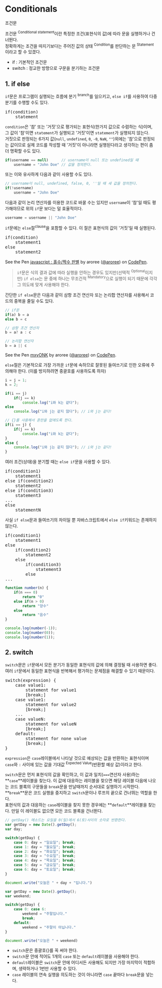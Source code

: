 # Conditionals

<p class="sub-title">조건문</p>

조건문 <sup>Conditional statement</sup>이란 특정한 조건(표현식의 값)에 따라 문을 실행하거나 건너뛴다.  
정확하게는 조건을 따지기보다는 주어진 값의 상태 <sup>Condition</sup>를 판단하는 문 <sup>Statement</sup>이라고 할 수 있겠다. 


* if : 기본적인 조건문
* switch : 정교한 방향으로 구문을 분기하는 조건문

## 1. if else

`if`문은 프로그램이 실행되는 흐름에 분기 <sup>branch</sup>를 일으키고, `else if`를 사용하여 다중 분기를 수행할 수도 있다.

<pre class="syntax">
if(condition)
    statement
</pre>

`condition`은 '참' 또는 '거짓'으로 평가되는 표현식(한가지 값으로 수렴하는 식)이며, 그 값이 '참'이면 `statement`가 실행되고 '거짓'이면 `statement`가 실행되지 않는다.  
거짓으로 판정되는 6가지 값(`null`, `undefined`, `0`, `-0`, `NaN`, `""`)외에는 '참'으로 판정되는 값이므로 실제 코드를 작성할 때 '거짓'이 아니라면 실행된다라고 생각하는 편이 좀 더 명확할 수도 있다. 

```js
if(username == null)      // username이 null 또는 undefined일 때
	username = "John Doe" // 값을 정의한다.
```

또는 이와 유사하게 다음과 같이 사용할 수도 있다.

```js
// username이 null, undefined, false, 0, ''일 때 새 값을 정의한다.
if(!username)
	username = "John Doe"
```

다음과 같이 논리 연산자를 이용한 코드로 바꿀 수는 있지만 `username`이 '참'일 때도 평가해야므로 위의 `if`문 보다는 덜 효율적이다.

```js
username = username || "John Doe"
```

`if`문에는 `else`절<sup>clause</sup>을 포함할 수 있다. 이 절은 표현식의 값이 '거짓'일 때 실행된다.

<pre class="syntax">
if(condition)
    statement1
else
    statement2
</pre>

<p data-height="220" data-theme-id="32424" data-slug-hash="aYzZLV" data-default-tab="js,result" data-user="aroree" data-embed-version="2" data-pen-title="javascript : 홀수/짝수 판별" class="codepen">See the Pen <a href="https://codepen.io/aroree/pen/aYzZLV/">javascript : 홀수/짝수 판별</a> by aroree (<a href="https://codepen.io/aroree">@aroree</a>) on <a href="https://codepen.io">CodePen</a>.</p>
<script async src="https://static.codepen.io/assets/embed/ei.js"></script>

> `if`문은 식의 결과 값에 따라 실행을 안하는 경우도 있지만(선택적 <sup>Optional</sup>이지만) `if else`는 문 중에 하나는 무조건적 <sup>Mandatory</sup>으로 실행이 되기 때문에 각각 그 의도에 맞게 사용해야 한다. 

간단한 `if else`문은 다음과 같이 삼항 조건 연산자 또는 논리합 연산자를 사용해서 코드의 중복을 줄일 수도 있다. 

```js
// if문
if(a) b = a
else b = c

// 삼항 조건 연산자
b = a? a : c

// 논리합 연산자
b = a || c
```

<p data-height="200" data-theme-id="32424" data-slug-hash="mxyONK" data-default-tab="js,result" data-user="aroree" data-embed-version="2" data-pen-title="mxyONK" class="codepen">See the Pen <a href="https://codepen.io/aroree/pen/mxyONK/">mxyONK</a> by aroree (<a href="https://codepen.io/aroree">@aroree</a>) on <a href="https://codepen.io">CodePen</a>.</p>
<script async src="https://static.codepen.io/assets/embed/ei.js"></script>

`else`절은 기본적으로 가장 가까운 `if`문에 속하므로 잘못된 들여쓰기로 인한 오류에 주의해야 한다. (이를 방지하려면 중괄호를 사용하도록 하자)

```js
i = j = 1;
k = 2;

if(i == j)
    if(j == k)
        console.log("i와 k는 같다");
else
    console.log("i와 j는 같지 않다"); // i와 j는 같다!

// {}를 사용해서 혼란을 없애도록 한다.
if(i == j) {
    if(j == k)
        console.log("i와 k는 같다");
}
else {
    console.log("i와 j는 같지 않다"); // i와 j는 같다!
}
```

여러 조건(상태)을 분기할 때는 `else if`문을 사용할 수 있다.

<pre class="syntax">
if(condition1)
    statement1
else if(condition2)
    statement2
else if(condition3)
    statement3
...
else
    statementN
</pre>

사실 `if else`문과 들여쓰기의 차이일 뿐 자바스크립트에서 `else if`키워드는 존재하지 않는다.

<pre class="syntax">
if(condition1)
    statement1
else
    if(condition2)
        statement2
    else
        if(condition3)
            statement3
        else    
...
</pre>

```js
function number(n) {
    if(n === 0)
        return "0"
    else if(n > 0)
        return "양수"
    else
        return "음수"
}

console.log(number(-1));
console.log(number(0));
console.log(number(1));
```

## 2. switch

`switch`문은 `if`문에서 모든 분기가 동일한 표현식의 값에 의해 결정될 때 사용하면 좋다.  
 여러 `if`문에서 동일한 표현식을 반복해서 평가하는 문제점을 해결할 수 있기 때문이다.

<pre class="syntax">
switch(expression) {
    case value1:
        statement for value1
        [break;]
    case value1:
        statement for value2
        [break;]
    ...    
    case valueN:
        statement for valueN
        [break;]
    default:
        statement for none value
        [break;]            
}
</pre>

`expression`은 `case`레이블에서 나타날 것으로 예상되는 값을 반환하는 표현식이며 `case`와 `:` 사이에 있는 값을 기대값 <sup>Expected Value</sup>(반환할 예상 값)이라고 한다.

`switch`문은 먼저 표현식의 값을 확인하고, 이 값과 일치(`===`연산자 사용)하는 **`case`**레이블을 찾는다. 이 값에 대응하는 레이블을 찾으면 해당 레이블 다음에 나오는 코드 블록의 구문들을 `break`문을 만날때까지 순서대로 실행하기 시작한다. **`break`**문은 코드 실행을 중지하고 `switch`문이나 루프의 끝으로 건너뛰는 역할을 한다.  
표현식의 값과 대응하는 `case`레이블을 찾지 못한 경우에는 **`default`**레이블을 찾는다. 만일 이 레이블도 없으면 모든 코드 블록을 건너뛴다.

```js
// getDay() 메소드는 요일을 0(일)에서 6(토)사이의 숫자로 반환한다.
var getDay = new Date().getDay();
var day;

switch(getDay) {
    case 0: day = "일요일"; break;
    case 1: day = "월요일"; break;
    case 2: day = "화요일"; break;
    case 3: day = "수요일"; break;
    case 4: day = "목요일"; break;
    case 5: day = "금요일"; break;
    case 6: day = "토요일"; break;
}

document.write("오늘은 " + day + "입니다.")
```

```js
var getDay = new Date().getDay();
var weekend;

switch(getDay) {
    case 0: case 6:
        weekend = "주말입니다."
        break;
    default:
        weekend = "주말이 아닙니다."
}

document.write("오늘은 " + weekend)
```

* `switch`문은 중괄호{}를 꼭 써야 한다.
* `switch`문 안에 적어도 1개의 `case` 또는 `default`레이블을 사용해야 한다.
* `default`레이블은 `switch`문 안에 어디서든 사용해도 되지만 가장 마지막이 적합하며, 생략하거나 1번만 사용할 수 있다.
* `case` 레이블의 연속 실행을 의도하는 것이 아니라면 `case` 끝마다 `break`문을 넣는다.